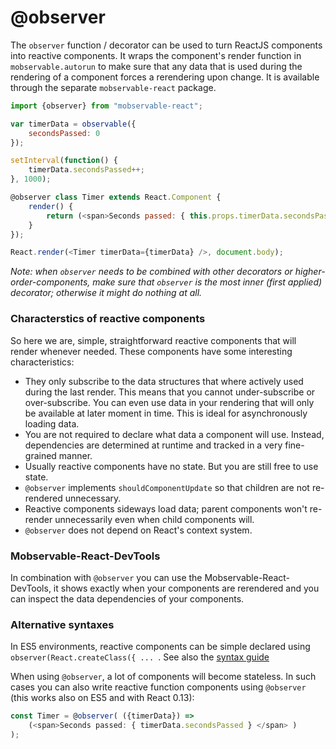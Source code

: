 # @observer

The `observer` function / decorator can be used to turn ReactJS components into reactive components.
It wraps the component's render function in `mobservable.autorun` to make sure that any data that is used during the rendering of a component forces a rerendering upon change.
It is available through the separate `mobservable-react` package.

```javascript
import {observer} from "mobservable-react";

var timerData = observable({
	secondsPassed: 0
});

setInterval(function() {
	timerData.secondsPassed++;
}, 1000);

@observer class Timer extends React.Component {
	render() {
		return (<span>Seconds passed: { this.props.timerData.secondsPassed } </span> )
	}
});

React.render(<Timer timerData={timerData} />, document.body);
```

_Note: when `observer` needs to be combined with other decorators or higher-order-components, make sure that `observer` is the most inner (first applied) decorator;
otherwise it might do nothing at all._

### Characterstics of reactive components

So here we are, simple, straightforward reactive components that will render whenever needed. These components have some interesting characteristics:

* They only subscribe to the data structures that where actively used during the last render. This means that you cannot under-subscribe or over-subscribe. You can even use data in your rendering that will only be available at later moment in time. This is ideal for asynchronously loading data.
* You are not required to declare what data a component will use. Instead, dependencies are determined at runtime and tracked in a very fine-grained manner.
* Usually reactive components have no state. But you are still free to use state.
* `@observer` implements `shouldComponentUpdate` so that children are not re-rendered unnecessary.
* Reactive components sideways load data; parent components won't re-render unnecessarily even when child components will.
* `@observer` does not depend on React's context system.


### Mobservable-React-DevTools

In combination with `@observer` you can use the Mobservable-React-DevTools, it shows exactly when your components are rerendered and you can inspect the data dependencies of your components.

### Alternative syntaxes

In ES5 environments, reactive components can be simple declared using `observer(React.createClass({ ... `. See also the [syntax guide](../best/syntax)

When using `@observer`, a lot of components will become stateless.
In such cases you can also write reactive function components using `@observer` (this works also on ES5 and with React 0.13):

```javascript
const Timer = @observer( ({timerData}) =>
	(<span>Seconds passed: { timerData.secondsPassed } </span> )
);
```
